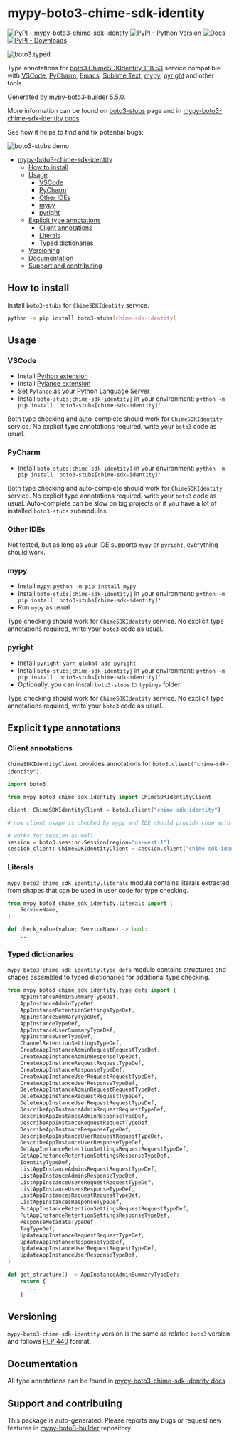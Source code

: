 <a id="mypy-boto3-chime-sdk-identity"></a>

# mypy-boto3-chime-sdk-identity

[![PyPI - mypy-boto3-chime-sdk-identity](https://img.shields.io/pypi/v/mypy-boto3-chime-sdk-identity.svg?color=blue)](https://pypi.org/project/mypy-boto3-chime-sdk-identity)
[![PyPI - Python Version](https://img.shields.io/pypi/pyversions/mypy-boto3-chime-sdk-identity.svg?color=blue)](https://pypi.org/project/mypy-boto3-chime-sdk-identity)
[![Docs](https://img.shields.io/readthedocs/mypy-boto3-builder.svg?color=blue)](https://mypy-boto3-builder.readthedocs.io/)
[![PyPI - Downloads](https://img.shields.io/pypi/dw/mypy-boto3-chime-sdk-identity?color=blue)](https://pypistats.org/packages/mypy-boto3-chime-sdk-identity)

![boto3.typed](https://github.com/vemel/mypy_boto3_builder/raw/master/logo.png)

Type annotations for
[boto3.ChimeSDKIdentity 1.18.53](https://boto3.amazonaws.com/v1/documentation/api/1.18.53/reference/services/chime-sdk-identity.html#ChimeSDKIdentity)
service compatible with [VSCode](https://code.visualstudio.com/),
[PyCharm](https://www.jetbrains.com/pycharm/),
[Emacs](https://www.gnu.org/software/emacs/),
[Sublime Text](https://www.sublimetext.com/),
[mypy](https://github.com/python/mypy),
[pyright](https://github.com/microsoft/pyright) and other tools.

Generated by
[mypy-boto3-builder 5.5.0](https://github.com/vemel/mypy_boto3_builder).

More information can be found on
[boto3-stubs](https://pypi.org/project/boto3-stubs/) page and in
[mypy-boto3-chime-sdk-identity docs](https://vemel.github.io/boto3_stubs_docs/mypy_boto3_chime_sdk_identity/)

See how it helps to find and fix potential bugs:

![boto3-stubs demo](https://github.com/vemel/mypy_boto3_builder/raw/master/demo.gif)

- [mypy-boto3-chime-sdk-identity](#mypy-boto3-chime-sdk-identity)
  - [How to install](#how-to-install)
  - [Usage](#usage)
    - [VSCode](#vscode)
    - [PyCharm](#pycharm)
    - [Other IDEs](#other-ides)
    - [mypy](#mypy)
    - [pyright](#pyright)
  - [Explicit type annotations](#explicit-type-annotations)
    - [Client annotations](#client-annotations)
    - [Literals](#literals)
    - [Typed dictionaries](#typed-dictionaries)
  - [Versioning](#versioning)
  - [Documentation](#documentation)
  - [Support and contributing](#support-and-contributing)

<a id="how-to-install"></a>

## How to install

Install `boto3-stubs` for `ChimeSDKIdentity` service.

```bash
python -m pip install boto3-stubs[chime-sdk-identity]
```

<a id="usage"></a>

## Usage

<a id="vscode"></a>

### VSCode

- Install
  [Python extension](https://marketplace.visualstudio.com/items?itemName=ms-python.python)
- Install
  [Pylance extension](https://marketplace.visualstudio.com/items?itemName=ms-python.vscode-pylance)
- Set `Pylance` as your Python Language Server
- Install `boto-stubs[chime-sdk-identity]` in your environment:
  `python -m pip install 'boto3-stubs[chime-sdk-identity]'`

Both type checking and auto-complete should work for `ChimeSDKIdentity`
service. No explicit type annotations required, write your `boto3` code as
usual.

<a id="pycharm"></a>

### PyCharm

- Install `boto-stubs[chime-sdk-identity]` in your environment:
  `python -m pip install 'boto3-stubs[chime-sdk-identity]'`

Both type checking and auto-complete should work for `ChimeSDKIdentity`
service. No explicit type annotations required, write your `boto3` code as
usual. Auto-complete can be slow on big projects or if you have a lot of
installed `boto3-stubs` submodules.

<a id="other-ides"></a>

### Other IDEs

Not tested, but as long as your IDE supports `mypy` or `pyright`, everything
should work.

<a id="mypy"></a>

### mypy

- Install `mypy`: `python -m pip install mypy`
- Install `boto-stubs[chime-sdk-identity]` in your environment:
  `python -m pip install 'boto3-stubs[chime-sdk-identity]'`
- Run `mypy` as usual

Type checking should work for `ChimeSDKIdentity` service. No explicit type
annotations required, write your `boto3` code as usual.

<a id="pyright"></a>

### pyright

- Install `pyright`: `yarn global add pyright`
- Install `boto-stubs[chime-sdk-identity]` in your environment:
  `python -m pip install 'boto3-stubs[chime-sdk-identity]'`
- Optionally, you can install `boto3-stubs` to `typings` folder.

Type checking should work for `ChimeSDKIdentity` service. No explicit type
annotations required, write your `boto3` code as usual.

<a id="explicit-type-annotations"></a>

## Explicit type annotations

<a id="client-annotations"></a>

### Client annotations

`ChimeSDKIdentityClient` provides annotations for
`boto3.client("chime-sdk-identity")`.

```python
import boto3

from mypy_boto3_chime_sdk_identity import ChimeSDKIdentityClient

client: ChimeSDKIdentityClient = boto3.client("chime-sdk-identity")

# now client usage is checked by mypy and IDE should provide code auto-complete

# works for session as well
session = boto3.session.Session(region="us-west-1")
session_client: ChimeSDKIdentityClient = session.client("chime-sdk-identity")
```

<a id="literals"></a>

### Literals

`mypy_boto3_chime_sdk_identity.literals` module contains literals extracted
from shapes that can be used in user code for type checking.

```python
from mypy_boto3_chime_sdk_identity.literals import (
    ServiceName,
)

def check_value(value: ServiceName) -> bool:
    ...
```

<a id="typed-dictionaries"></a>

### Typed dictionaries

`mypy_boto3_chime_sdk_identity.type_defs` module contains structures and shapes
assembled to typed dictionaries for additional type checking.

```python
from mypy_boto3_chime_sdk_identity.type_defs import (
    AppInstanceAdminSummaryTypeDef,
    AppInstanceAdminTypeDef,
    AppInstanceRetentionSettingsTypeDef,
    AppInstanceSummaryTypeDef,
    AppInstanceTypeDef,
    AppInstanceUserSummaryTypeDef,
    AppInstanceUserTypeDef,
    ChannelRetentionSettingsTypeDef,
    CreateAppInstanceAdminRequestRequestTypeDef,
    CreateAppInstanceAdminResponseTypeDef,
    CreateAppInstanceRequestRequestTypeDef,
    CreateAppInstanceResponseTypeDef,
    CreateAppInstanceUserRequestRequestTypeDef,
    CreateAppInstanceUserResponseTypeDef,
    DeleteAppInstanceAdminRequestRequestTypeDef,
    DeleteAppInstanceRequestRequestTypeDef,
    DeleteAppInstanceUserRequestRequestTypeDef,
    DescribeAppInstanceAdminRequestRequestTypeDef,
    DescribeAppInstanceAdminResponseTypeDef,
    DescribeAppInstanceRequestRequestTypeDef,
    DescribeAppInstanceResponseTypeDef,
    DescribeAppInstanceUserRequestRequestTypeDef,
    DescribeAppInstanceUserResponseTypeDef,
    GetAppInstanceRetentionSettingsRequestRequestTypeDef,
    GetAppInstanceRetentionSettingsResponseTypeDef,
    IdentityTypeDef,
    ListAppInstanceAdminsRequestRequestTypeDef,
    ListAppInstanceAdminsResponseTypeDef,
    ListAppInstanceUsersRequestRequestTypeDef,
    ListAppInstanceUsersResponseTypeDef,
    ListAppInstancesRequestRequestTypeDef,
    ListAppInstancesResponseTypeDef,
    PutAppInstanceRetentionSettingsRequestRequestTypeDef,
    PutAppInstanceRetentionSettingsResponseTypeDef,
    ResponseMetadataTypeDef,
    TagTypeDef,
    UpdateAppInstanceRequestRequestTypeDef,
    UpdateAppInstanceResponseTypeDef,
    UpdateAppInstanceUserRequestRequestTypeDef,
    UpdateAppInstanceUserResponseTypeDef,
)

def get_structure() -> AppInstanceAdminSummaryTypeDef:
    return {
      ...
    }
```

<a id="versioning"></a>

## Versioning

`mypy-boto3-chime-sdk-identity` version is the same as related `boto3` version
and follows [PEP 440](https://www.python.org/dev/peps/pep-0440/) format.

<a id="documentation"></a>

## Documentation

All type annotations can be found in
[mypy-boto3-chime-sdk-identity docs](https://vemel.github.io/boto3_stubs_docs/mypy_boto3_chime_sdk_identity/)

<a id="support-and-contributing"></a>

## Support and contributing

This package is auto-generated. Please reports any bugs or request new features
in [mypy-boto3-builder](https://github.com/vemel/mypy_boto3_builder/issues/)
repository.
